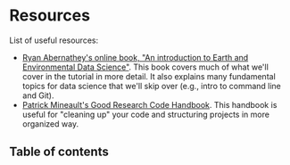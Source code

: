 # Resources

List of useful resources:
- [Ryan Abernathey's online book, "An introduction to Earth and Environmental Data Science"](https://earth-env-data-science.github.io/intro.html). This book covers much of what we'll cover in the tutorial in more detail. It also explains many fundamental topics for data science that we'll skip over (e.g., intro to command line and Git).
- [Patrick Mineault's Good Research Code Handbook](https://goodresearch.dev/index.html#). This handbook is useful for "cleaning up" your code and structuring projects in more organized way.

## Table of contents
```{tableofcontents}
```
